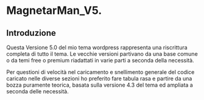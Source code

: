 # MagnetarMan_V5.

## Introduzione

Questa Versione 5.0 del mio tema wordpress rappresenta una riscrittura completa di tutto il tema. Le vecchie versioni partivano da una base comune o da temi free o premium riadattati in varie parti a seconda della necessità.

Per questioni di velocità nel caricamento e snellimento generale del codice caricato nelle diverse sezioni ho preferito fare tabula rasa e partire da una bozza puramente teorica, basata sulla versione 4.3 del tema ed ampliata a seconda delle necessità.


